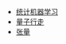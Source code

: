 * [统计机器学习](/post/2019-04-15-statistical-learning)
* [量子行走](/post/2018-12-12-Quantum-Walk-Note)
* [张量](/post/2019-04-27-Tensor)